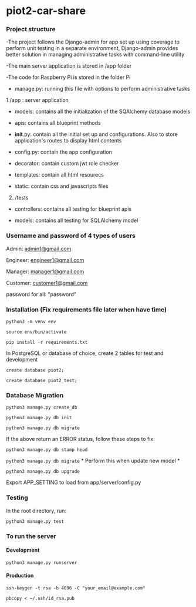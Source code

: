 # piot2-car-share

### Project structure

-The project follows the Django-admin for app set up using coverage to perform unit testing in a separate environment, Django-admin provides better solution in managing administrative tasks with command-line utility

-The main server application is stored in /app folder

-The code for Raspberry Pi is stored in the folder Pi

* manage.py: running this file with options to perform administrative tasks

1./app : server application

- models: contains all the initialization of the SQAlchemy database models

- apis: contains all blueprint methods

- __init__.py: contain all the initial set up and configurations. Also to store application's routes to display html contents

- config.py: contain the app configuration

- decorator: contain custom jwt role checker

- templates: contain all html resourecs

- static: contain css and javascripts files

2. /tests

- controllers: contains all testing for blueprint apis

- models: contains all testing for SQLAlchemy model


### Username and password of 4 types of users

Admin: admin1@gmail.com

Engineer: engineer1@gmail.com

Manager: manager1@gmail.com

Customer: customer1@gmail.com

password for all: "password"










### Installation (Fix requirements file later when have time)
`python3 -m venv env`

`source env/bin/activate`

`pip install -r requirements.txt`

In PostgreSQL or database of choice, create 2 tables for test and development

`create database piot2;`

`create database piot2_test;`

### Database Migration

`python3 manage.py create_db`

`python3 manage.py db init`

`python3 manage.py db migrate`

If the above return an ERROR status, follow these steps to fix:

`python3 manage.py db stamp head`

`python3 manage.py db migrate` * Perform this when update new model * 

`python3 manage.py db upgrade`



Export APP_SETTING to load from app/server/config.py


### Testing

In the root directory, run:

`python3 manage.py test`

### To run the server

#### Development

`python3 manage.py runserver`

#### Production

`ssh-keygen -t rsa -b 4096 -C "your_email@example.com"`

`pbcopy < ~/.ssh/id_rsa.pub`

